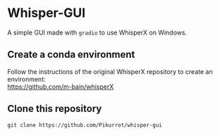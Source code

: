# Whisper-GUI
A simple GUI made with `gradio` to use WhisperX on Windows.

## Create a conda environment
Follow the instructions of the original WhisperX repository to create an environment:  
https://github.com/m-bain/whisperX

## Clone this repository
`git clone https://github.com/Pikurrot/whisper-gui`

